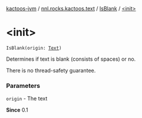[kactoos-jvm](../../index.md) / [nnl.rocks.kactoos.text](../index.md) / [IsBlank](index.md) / [&lt;init&gt;](./-init-.md)

# &lt;init&gt;

`IsBlank(origin: `[`Text`](../../nnl.rocks.kactoos/-text/index.md)`)`

Determines if text is blank (consists of spaces) or no.

There is no thread-safety guarantee.

### Parameters

`origin` - The text

**Since**
0.1

